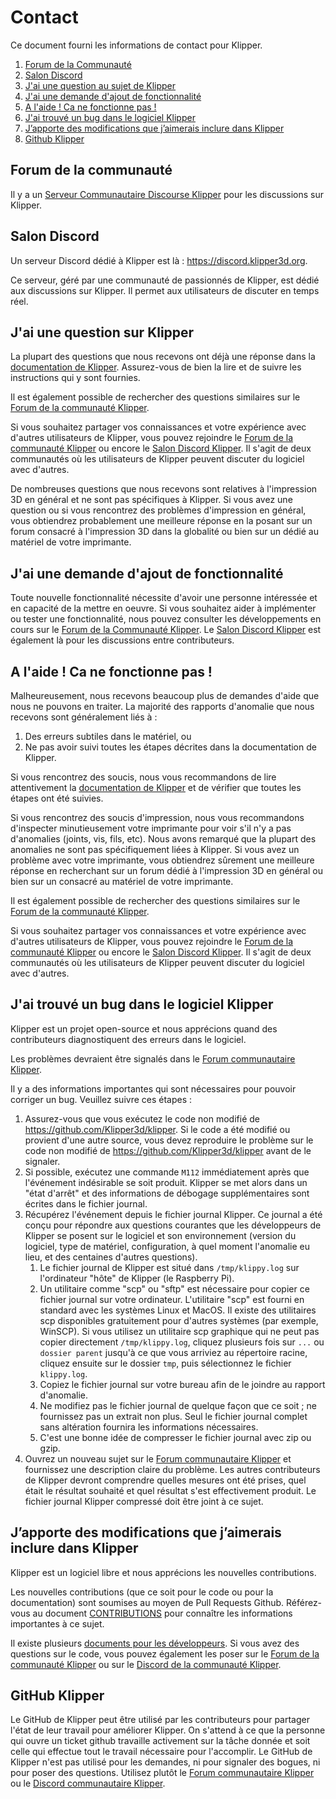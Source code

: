 # Contact

Ce document fourni les informations de contact pour Klipper.

1. [Forum de la Communauté](#community-forum)
1. [Salon Discord](#discord-chat)
1. [J'ai une question au sujet de Klipper](#i-have-a-question-about-klipper)
1. [J'ai une demande d'ajout de fonctionnalité](#i-have-a-feature-request)
1. [A l'aide ! Ca ne fonctionne pas !](#help-it-doesnt-work)
1. [J'ai trouvé un bug dans le logiciel Klipper](#i-found-a-bug-in-the-klipper-software)
1. [J’apporte des modifications que j’aimerais inclure dans Klipper](#i-am-making-changes-that-id-like-to-include-in-klipper)
1. [Github Klipper](#klipper-github)

## Forum de la communauté

Il y a un [Serveur Communautaire Discourse Klipper](https://community.klipper3d.org) pour les discussions sur Klipper.

## Salon Discord

Un serveur Discord dédié à Klipper est là : <https://discord.klipper3d.org>.

Ce serveur, géré par une communauté de passionnés de Klipper, est dédié aux discussions sur Klipper. Il permet aux utilisateurs de discuter en temps réel.

## J'ai une question sur Klipper

La plupart des questions que nous recevons ont déjà une réponse dans la [documentation de Klipper](Overview.md). Assurez-vous de bien la lire et de suivre les instructions qui y sont fournies.

Il est également possible de rechercher des questions similaires sur le [Forum de la communauté Klipper](#community-forum).

Si vous souhaitez partager vos connaissances et votre expérience avec d'autres utilisateurs de Klipper, vous pouvez rejoindre le [Forum de la communauté Klipper](#community-forum) ou encore le [Salon Discord Klipper](#discord-chat). Il s'agit de deux communautés où les utilisateurs de Klipper peuvent discuter du logiciel avec d'autres.

De nombreuses questions que nous recevons sont relatives à l'impression 3D en général et ne sont pas spécifiques à Klipper. Si vous avez une question ou si vous rencontrez des problèmes d'impression en général, vous obtiendrez probablement une meilleure réponse en la posant sur un forum consacré à l'impression 3D dans la globalité ou bien sur un dédié au matériel de votre imprimante.

## J'ai une demande d'ajout de fonctionnalité

Toute nouvelle fonctionnalité nécessite d'avoir une personne intéressée et en capacité de la mettre en oeuvre. Si vous souhaitez aider à implémenter ou tester une fonctionnalité, nous pouvez consulter les développements en cours sur le [Forum de la Communauté Klipper](#community-forum). Le [Salon Discord Klipper](#discord-chat) est également là pour les discussions entre contributeurs.

## A l'aide ! Ca ne fonctionne pas !

Malheureusement, nous recevons beaucoup plus de demandes d'aide que nous ne pouvons en traiter. La majorité des rapports d'anomalie que nous recevons sont généralement liés à :

1. Des erreurs subtiles dans le matériel, ou
1. Ne pas avoir suivi toutes les étapes décrites dans la documentation de Klipper.

Si vous rencontrez des soucis, nous vous recommandons de lire attentivement la [documentation de Klipper](Overview.md) et de vérifier que toutes les étapes ont été suivies.

Si vous rencontrez des soucis d'impression, nous vous recommandons d'inspecter minutieusement votre imprimante pour voir s'il n'y a pas d'anomalies (joints, vis, fils, etc). Nous avons remarqué que la plupart des anomalies ne sont pas spécifiquement liées à Klipper. Si vous avez un problème avec votre imprimante, vous obtiendrez sûrement une meilleure réponse en recherchant sur un forum dédié à l'impression 3D en général ou bien sur un consacré au matériel de votre imprimante.

Il est également possible de rechercher des questions similaires sur le [Forum de la communauté Klipper](#community-forum).

Si vous souhaitez partager vos connaissances et votre expérience avec d'autres utilisateurs de Klipper, vous pouvez rejoindre le [Forum de la communauté Klipper](#community-forum) ou encore le [Salon Discord Klipper](#discord-chat). Il s'agit de deux communautés où les utilisateurs de Klipper peuvent discuter du logiciel avec d'autres.

## J'ai trouvé un bug dans le logiciel Klipper

Klipper est un projet open-source et nous apprécions quand des contributeurs diagnostiquent des erreurs dans le logiciel.

Les problèmes devraient être signalés dans le [Forum communautaire Klipper](#community-forum).

Il y a des informations importantes qui sont nécessaires pour pouvoir corriger un bug. Veuillez suivre ces étapes :

1. Assurez-vous que vous exécutez le code non modifié de <https://github.com/Klipper3d/klipper>. Si le code a été modifié ou provient d'une autre source, vous devez reproduire le problème sur le code non modifié de <https://github.com/Klipper3d/klipper> avant de le signaler.
1. Si possible, exécutez une commande `M112` immédiatement après que l'événement indésirable se soit produit. Klipper se met alors dans un "état d'arrêt" et des informations de débogage supplémentaires sont écrites dans le fichier journal.
1. Récupérez l'événement depuis le fichier journal Klipper. Ce journal a été conçu pour répondre aux questions courantes que les développeurs de Klipper se posent sur le logiciel et son environnement (version du logiciel, type de matériel, configuration, à quel moment l'anomalie eu lieu, et des centaines d'autres questions).
   1. Le fichier journal de Klipper est situé dans `/tmp/klippy.log` sur l'ordinateur "hôte" de Klipper (le Raspberry Pi).
   1. Un utilitaire comme "scp" ou "sftp" est nécessaire pour copier ce fichier journal sur votre ordinateur. L'utilitaire "scp" est fourni en standard avec les systèmes Linux et MacOS. Il existe des utilitaires scp disponibles gratuitement pour d'autres systèmes (par exemple, WinSCP). Si vous utilisez un utilitaire scp graphique qui ne peut pas copier directement `/tmp/klippy.log`, cliquez plusieurs fois sur `...` ou `dossier parent` jusqu'à ce que vous arriviez au répertoire racine, cliquez ensuite sur le dossier `tmp`, puis sélectionnez le fichier `klippy.log`.
   1. Copiez le fichier journal sur votre bureau afin de le joindre au rapport d'anomalie.
   1. Ne modifiez pas le fichier journal de quelque façon que ce soit ; ne fournissez pas un extrait non plus. Seul le fichier journal complet sans altération fournira les informations nécessaires.
   1. C'est une bonne idée de compresser le fichier journal avec zip ou gzip.
1. Ouvrez un nouveau sujet sur le [Forum communautaire Klipper](#community-forum) et fournissez une description claire du problème. Les autres contributeurs de Klipper devront comprendre quelles mesures ont été prises, quel était le résultat souhaité et quel résultat s'est effectivement produit. Le fichier journal Klipper compressé doit être joint à ce sujet.

## J’apporte des modifications que j’aimerais inclure dans Klipper

Klipper est un logiciel libre et nous apprécions les nouvelles contributions.

Les nouvelles contributions (que ce soit pour le code ou pour la documentation) sont soumises au moyen de Pull Requests Github. Référez-vous au document [CONTRIBUTIONS](CONTRIBUTION.md) pour connaître les informations importantes à ce sujet.

Il existe plusieurs [documents pour les développeurs](Overview.md#developer-documentation). Si vous avez des questions sur le code, vous pouvez également les poser sur le [Forum de la communauté Klipper](#community-forum) ou sur le [Discord de la communauté Klipper](#discord-chat).

## GitHub Klipper

Le GitHub de Klipper peut être utilisé par les contributeurs pour partager l'état de leur travail pour améliorer Klipper. On s'attend à ce que la personne qui ouvre un ticket github travaille activement sur la tâche donnée et soit celle qui effectue tout le travail nécessaire pour l'accomplir. Le GitHub de Klipper n'est pas utilisé pour les demandes, ni pour signaler des bogues, ni pour poser des questions. Utilisez plutôt le [Forum communautaire Klipper](#community-forum) ou le [Discord communautaire Klipper](#discord-chat).
